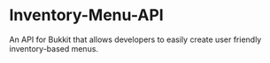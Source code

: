 Inventory-Menu-API
==================

An API for Bukkit that allows developers to easily create user friendly inventory-based menus.
